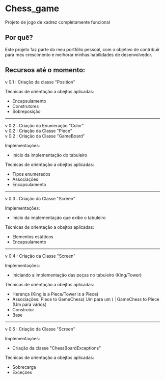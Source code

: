 # Chess_game
 Projeto de jogo de xadrez completamente funcional
 
 ## Por quê?
 Este projeto faz parte do meu portfólio pessoal, com o objetivo de contribuir para meu crescimento e melhorar minhas habilidades de desenvolvedor.
 
 ## Recursos até o momento:
 
 v 0.1 : Criação da classe "Position"

Técnicas de orientação a obejtos aplicadas:

- Encapsulamento
- Construtores
- Sobreposição

---------------------------------------------------

v 0.2 : Criação da Enumeração "Color" <br>
v 0.2 : Criação da Classe "Piece" <br>
v 0.2 : Criação da Classe "GameBoard" <br>

Implementações:

- Início da implementação do tabuleiro

Técnicas de orientação a obejtos aplicadas:

- Tipos enumerados
- Associações
- Encapsulamento

---------------------------------------------------

v 0.3 : Criação da Classe "Screen"

Implementações:

- Início da implementação que exibe o tabuleiro

Técnicas de orientação a obejtos aplicadas:

- Elementos estáticos
- Encapsulamento

---------------------------------------------------

v 0.4 : Criação da Classe "Screen"

Implementações:

- Iniciando a implementação das peças no tabuleiro (King/Tower)

Técnicas de orientação a obejtos aplicadas:

- Herança (King is a Piece/Tower is a Piece)
- Associações: Piece to GameChess( Um para um ) | GameChess to Piece (Um para vários)
- Construtor
- Base

---------------------------------------------------

v 0.5 : Criação da Classe "Screen"

Implementações:

- Criação da classe "ChessBoardExceptions"

Técnicas de orientação a obejtos aplicadas:

- Sobrecarga 
- Exceções
